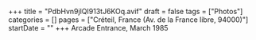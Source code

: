 +++
title = "PdbHvn9jlQI913tJ6KOq.avif"
draft = false
tags = ["Photos"]
categories = []
pages = ["Créteil, France (Av. de la France libre, 94000)"]
startDate = ""
+++
Arcade Entrance, March 1985
